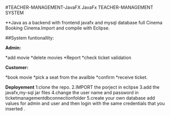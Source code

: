 #TEACHER-MANAGEMENT-JavaFX
JavaFx TEACHER-MANAGEMENT SYSTEM

**Java as a backend with frontend javafx and mysql database full Cinema Booking Cinema.Import and compile with Eclipse.


##System funtionallity:

**Admin:** 

*add movie
*delete movies
*Report
*check ticket validation

**Customer:** 

*book movie
*pick a seat from the availble
*confirm
*receive ticket.


**Deployement**
1:clone the repo.
2.IMPORT the porject in eclipse
3.add the javafx,my-sql jar files
4.change the user name and password in ticketmanagementdbconnectionfolder 
5.create your own database add values for admin and user and then login with the same credentials that you inserted .
